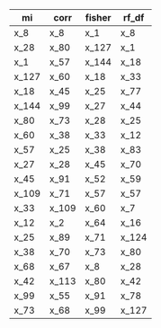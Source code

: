 |mi|corr|fisher|rf_df|
|-|-|-|-|
|x_8|x_8|x_1|x_8|
|x_28|x_80|x_127|x_1|
|x_1|x_57|x_144|x_18|
|x_127|x_60|x_18|x_33|
|x_18|x_45|x_25|x_77|
|x_144|x_99|x_27|x_44|
|x_80|x_73|x_28|x_25|
|x_60|x_38|x_33|x_12|
|x_57|x_25|x_38|x_83|
|x_27|x_28|x_45|x_70|
|x_45|x_91|x_52|x_59|
|x_109|x_71|x_57|x_57|
|x_33|x_109|x_60|x_7|
|x_12|x_2|x_64|x_16|
|x_25|x_89|x_71|x_124|
|x_38|x_70|x_73|x_80|
|x_68|x_67|x_8|x_28|
|x_42|x_113|x_80|x_42|
|x_99|x_55|x_91|x_78|
|x_73|x_68|x_99|x_127|

